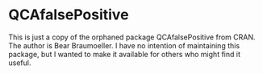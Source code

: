 
<!-- README.md is generated from README.Rmd. Please edit that file -->

# QCAfalsePositive

This is just a copy of the orphaned package QCAfalsePositive from CRAN.
The author is Bear Braumoeller. I have no intention of maintaining this
package, but I wanted to make it available for others who might find it
useful.
